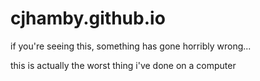 # cjhamby.github.io
if you're seeing this, something has gone horribly wrong...

this is actually the worst thing i've done on a computer
